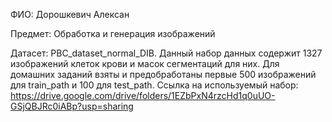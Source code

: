 ФИО: Дорошкевич Алексан

Предмет: Обработка и генерация изображений

Датасет: PBC_dataset_normal_DIB.
Данный набор данных содержит 1327 изображений клеток крови и масок сегментаций для них. 
Для домашних заданий взяты и предобработаны первые 500 изображений для train_path и 100 для test_path.
Ссылка на используемый набор: https://drive.google.com/drive/folders/1EZbPxN4rzcHd1q0uUO-GSjQBJRc0iABp?usp=sharing
